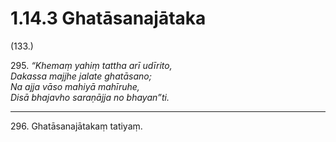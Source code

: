 # 1.14.3 Ghatāsanajātaka

(133.)

295\. _“Khemaṃ yahiṃ tattha arī udīrito,_  
_Dakassa majjhe jalate ghatāsano;_  
_Na ajja vāso mahiyā mahīruhe,_  
_Disā bhajavho saraṇājja no bhayan”ti._  

---

296\. Ghatāsanajātakaṃ tatiyaṃ.
